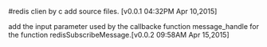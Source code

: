 #redis clien by c
add source files. [v0.0.1 04:32PM Apr 10,2015]

add the input parameter used by the callbacke function message_handle for the function redisSubscribeMessage.[v0.0.2 09:58AM Apr 15,2015]
